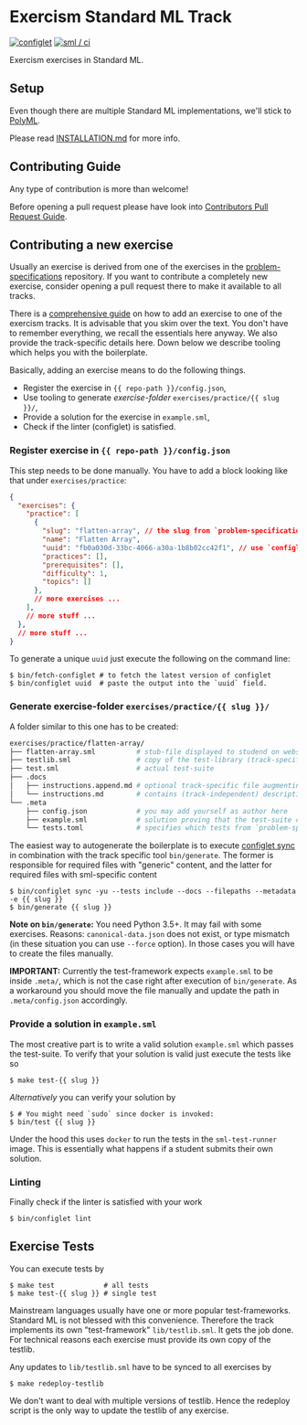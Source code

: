 # Exercism Standard ML Track

[![configlet](https://github.com/exercism/sml/workflows/Configlet/badge.svg)](https://github.com/exercism/sml/actions/workflows/configlet.yml?query=workflow%3Aconfiglet) [![sml / ci](https://github.com/exercism/sml/workflows/sml%20/%20ci/badge.svg)](https://github.com/exercism/sml/actions/workflows/ci.yml?query=workflow%3A%22sml+%2F+ci%22)

Exercism exercises in Standard ML.

## Setup

Even though there are multiple Standard ML implementations, we'll stick to
[PolyML](https://polyml.org/).

Please read [INSTALLATION.md](docs/INSTALLATION.md) for more info.

## Contributing Guide

Any type of contribution is more than welcome!

Before opening a pull request please have look into [Contributors Pull Request
Guide](https://exercism.org/docs/building/github/contributors-pull-request-guide).

## Contributing a new exercise

Usually an exercise is derived from one of the exercises in the
[problem-specifications](https://github.com/exercism/problem-specifications) repository. If you want
to contribute a completely new exercise, consider opening a pull request there to make it available
to all tracks.

There is a [comprehensive guide][guide-practice-exercise] on how to add an exercise to one of the
exercism tracks. It is advisable that you skim over the text. You don't have to remember everything,
we recall the essentials here anyway. We also provide the track-specific details here. Down below we
describe tooling which helps you with the boilerplate.

Basically, adding an exercise means to do the following things.

- Register the exercise in `{{ repo-path }}/config.json`,
- Use tooling to generate *exercise-folder* `exercises/practice/{{ slug }}/`,
- Provide a solution for the exercise in `example.sml`,
- Check if the linter (configlet) is satisfied.

### Register exercise in `{{ repo-path }}/config.json`

This step needs to be done manually. You have to add a block looking like that under
`exercises/practice`:

```json
{
  "exercises": {
    "practice": [
      {
        "slug": "flatten-array", // the slug from `problem-specifications`
        "name": "Flatten Array",
        "uuid": "fb0a030d-33bc-4066-a30a-1b8b02cc42f1", // use `configlet uuid` to generate this
        "practices": [],
        "prerequisites": [],
        "difficulty": 1,
        "topics": []
      },
      // more exercises ...
    ],
    // more stuff ...
  },
  // more stuff ...
}
```

To generate a unique `uuid` just execute the following on the command line:

```shell
$ bin/fetch-configlet # to fetch the latest version of configlet
$ bin/configlet uuid  # paste the output into the `uuid` field.
```

### Generate exercise-folder `exercises/practice/{{ slug }}/`

A folder similar to this one has to be created:

```sh
exercises/practice/flatten-array/
├── flatten-array.sml          # stub-file displayed to studend on website
├── testlib.sml                # copy of the test-library (track-specific)
├── test.sml                   # actual test-suite
├── .docs
│   ├── instructions.append.md # optional track-specific file augmenting `instructions.md`
│   └── instructions.md        # contains (track-independent) description of the exercise
└── .meta
    ├── config.json            # you may add yourself as author here
    ├── example.sml            # solution proving that the test-suite can actually be satisfied
    └── tests.toml             # specifies which tests from `problem-specifications` are implemented
```

The easiest way to autogenerate the boilerplate is to execute [configlet
sync](https://exercism.org/docs/building/configlet/sync) in combination with the track specific tool
`bin/generate`. The former is responsible for required files with "generic" content, and the latter
for required files with sml-specific content

```shell
$ bin/configlet sync -yu --tests include --docs --filepaths --metadata -e {{ slug }}
$ bin/generate {{ slug }}
```

**Note on `bin/generate`:** You need Python 3.5+. It may fail with some exercises. Reasons:
`canonical-data.json` does not exist, or type mismatch (in these situation you can use `--force`
option). In those cases you will have to create the files manually.

**IMPORTANT:** Currently the test-framework expects `example.sml` to be inside `.meta/`, which is
not the case right after execution of `bin/generate`. As a workaround you should move the file
manually and update the path in `.meta/config.json` accordingly.

### Provide a solution in `example.sml`

The most creative part is to write a valid solution `example.sml` which passes the test-suite. To
verify that your solution is valid just execute the tests like so

```shell
$ make test-{{ slug }}
```

*Alternatively* you can verify your solution by

```shell
$ # You might need `sudo` since docker is invoked:
$ bin/test {{ slug }}
```

Under the hood this uses `docker` to run the tests in the `sml-test-runner` image. This is
essentially what happens if a student submits their own solution.

### Linting

Finally check if the linter is satisfied with your work

```shell
$ bin/configlet lint
```

## Exercise Tests

You can execute tests by

```shell
$ make test            # all tests
$ make test-{{ slug }} # single test
```

Mainstream languages usually have one or more popular test-frameworks. Standard ML is not blessed
with this convenience. Therefore the track implements its own "test-framework" `lib/testlib.sml`. It
gets the job done. For technical reasons each exercise must provide its own copy of the testlib.

Any updates to `lib/testlib.sml` have to be synced to all exercises by

```
$ make redeploy-testlib
```

We don't want to deal with multiple versions of testlib. Hence the redeploy script is the only way to update the testlib of any exercise.


[guide-practice-exercise]: https://exercism.org/docs/building/tracks/practice-exercises

